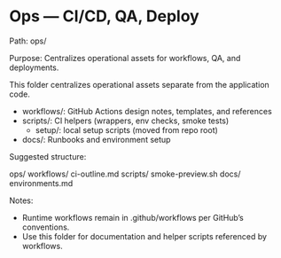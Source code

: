 # Ops — CI/CD, QA, Deploy
Path: ops/

Purpose: Centralizes operational assets for workflows, QA, and deployments.

This folder centralizes operational assets separate from the application code.

- workflows/: GitHub Actions design notes, templates, and references
- scripts/: CI helpers (wrappers, env checks, smoke tests)
  - setup/: local setup scripts (moved from repo root)
- docs/: Runbooks and environment setup

Suggested structure:

ops/
  workflows/
    ci-outline.md
  scripts/
    smoke-preview.sh
  docs/
    environments.md

Notes:
- Runtime workflows remain in .github/workflows per GitHub’s conventions.
- Use this folder for documentation and helper scripts referenced by workflows.

